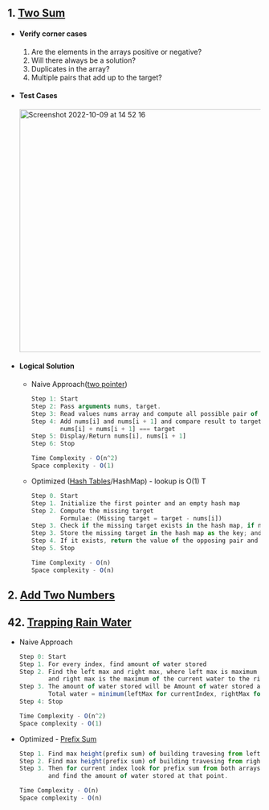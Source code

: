 ## 1. [**Two Sum**](#twosum)

 * #### **Verify corner cases**
    1. Are the elements in the arrays positive or negative? 
    2. Will there always be a solution?
    3. Duplicates in the array?
    4. Multiple pairs that add up to the target?

 * #### **Test Cases**
      <img width="483" alt="Screenshot 2022-10-09 at 14 52 16"  align="center" src="https://user-images.githubusercontent.com/77434770/194755407-f590baf7-1cc1-4aca-98b3-ca52f13972ae.png">

 * #### **Logical Solution**
   * Naive Approach([two pointer]())
        ```jsx
        Step 1: Start
        Step 2: Pass arguments nums, target.
        Step 3: Read values nums array and compute all possible pair of the elements
        Step 4: Add nums[i] and nums[i + 1] and compare result to target.
                nums[i] + nums[i + 1] === target
        Step 5: Display/Return nums[i], nums[i + 1]
        Step 6: Stop
        
        Time Complexity - O(n^2)
        Space complexity - O(1)
        ```

   * Optimized ([Hash Tables](https://github.com/RWambui/Data-structures-and-Algorithms-Interview-prep/blob/main/src/data-structures/hash-tables/HASHTABLES.md)/HashMap) - lookup is O(1) T
       ```jsx
       Step 0. Start
       Step 1. Initialize the first pointer and an empty hash map
       Step 2. Compute the missing target
               Formulae: (Missing target = target - nums[i])
       Step 3. Check if the missing target exists in the hash map, if not,
       Step 3. Store the missing target in the hash map as the key; and it's index as the value (key:value) pair
       Step 4. If it exists, return the value of the opposing pair and the value of the current element in the hash map
       Step 5. Stop
       
       Time Complexity - O(n)
       Space complexity - O(n)
       ```

## 2. [**Add Two Numbers**]()

## 42. [**Trapping Rain Water**](#trappingrainwater)

   * Naive Approach
        ```jsx
        Step 0: Start
        Step 1. For every index, find amount of water stored
        Step 2. Find the left max and right max, where left max is maximum height of the current water to the left,
                and right max is the maximum of the current water to the right
        Step 3. The amount of water stored will be Amount of water stored at any index
                Total water = minimum(leftMax for currentIndex, rightMax for currentIndex) - height at currentIndex.
        Step 4: Stop

        Time Complexity - O(n^2)
        Space complexity - O(1)
        ```

   * Optimized - [Prefix Sum]()
        ```jsx
        Step 1. Find max height(prefix sum) of building travesing from left of array
        Step 2. Find max height(prefix sum) of building travesing from right of array.
        Step 3. Then for current index look for prefix sum from both arrays 
                and find the amount of water stored at that point.

        Time Complexity - O(n)
        Space complexity - O(n)
        ```
